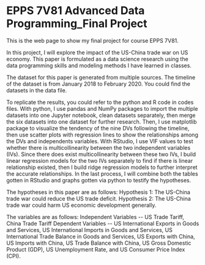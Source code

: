 # EPPS 7V81 Advanced Data Programming_Final Project

This is the web page to show my final project for course EPPS 7V81.

In this project, I will explore the impact of the US-China trade war on US economy. This paper is formulated as a data science 
research using the data programming skills and modeling methods I have learned in classes.

The dataset for this paper is generated from multiple sources. The timeline of the dataset is from January 2018 to February 2020.
You could find the datasets in the data file.

To replicate the results, you could refer to the python and R code in codes files. With python, I use pandas and NumPy packages 
to import the multiple datasets into one Jupyter notebook, clean datasets separately, then merge the six datasets into one dataset 
for further research. Then, I use matplotlib package to visualize the tendency of the nine DVs following the timeline, then use scatter 
plots with regression lines to show the relationships among the DVs and independents variables. With RStudio, I use VIF values to 
test whether there is multicollinearity between the two independent variables (IVs).  Since there does exist multicollinearity 
between these two IVs, I build linear regression models for the two IVs separately to find if there is linear relationship existed, 
then I build ridge regression models to further interpret the accurate relationships. In the last process, I will combine both the 
tables gotten in RStudio and graphs gotten via python to testify the hypotheses.

The hypotheses in this paper are as follows:
        Hypothesis 1:  The US-China trade war could reduce the US trade deficit.
        Hypothesis 2:  The US-China trade war could harm US economic development generally.


The variables are as follows:
Independent Variables -- US Trade Tariff, China Trade Tariff
Dependent Variables -- US International Exports in Goods and Services, US International Imports in Goods and Services, US International Trade Balance in Goods and Services,
US Exports with China, US Imports with China, US Trade Balance with China, US Gross Domestic Product (GDP), US Unemployment Rate, 
and US Consumer Price Index (CPI).

